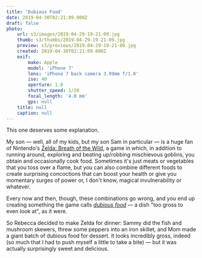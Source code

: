 ```yaml
---
title: 'Dubious Food'
date: 2019-04-30T02:21:09.000Z
draft: false
photo:
    url: s3/images/2019-04-29-19-21-09.jpg
    thumb: s3/thumbs/2019-04-29-19-21-09.jpg
    preview: s3/previews/2019-04-29-19-21-09.jpg
    created: 2019-04-30T02:21:09.000Z
    exif:
        make: Apple
        model: 'iPhone 7'
        lens: 'iPhone 7 back camera 3.99mm f/1.8'
        iso: 40
        aperture: 1.8
        shutter_speed: 1/20
        focal_length: '4.0 mm'
        gps: null
    title: null
    caption: null
---
```


This one deserves some explanation.

My son &mdash; well, all of my kids, but my son Sam in particular &mdash; is a huge fan of Nintendo's [Zelda: Breath of the Wild](https://en.m.wikipedia.org/wiki/The_Legend_of_Zelda:_Breath_of_the_Wild), a game in which, in addition to running around, exploring and beating up/robbing mischievous goblins, you obtain and occasionally cook food. Sometimes it's just meats or vegetables that you toss over a flame, but you can also combine different foods to create surprising concoctions that can boost your health or give you momentary surges of power or, I don't know,  magical invulnerability or whatever.

Every now and then, though, these combinations go wrong, and you end up creating something the game calls _[dubious food](https://zelda.fandom.com/wiki/Dubious_Food)_ &mdash; a dish "too gross to even look at", as it were. 

So Rebecca decided to make Zelda for dinner: Sammy did the fish and mushroom skewers, threw some peppers into an iron skillet, and Mom made a giant batch of dubious food for dessert. It looks incredibly gross, indeed (so much that I had to push myself a little to take a bite) &mdash; but it was actually surprisingly sweet and delicious.
